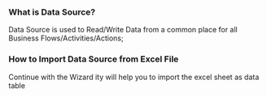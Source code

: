 ﻿### What is Data Source?
            
Data Source is used to Read/Write Data from a common place for all Business Flows/Activities/Actions;           
                       
           
### How to Import Data Source from Excel File
            
Continue with the Wizard ity will help you to import the excel sheet as data table